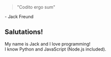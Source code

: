 > "Codito ergo sum"
>
\- Jack Freund
  
  
## Salutations!
My name is Jack and I love programming!  
I know Python and JavaScript (Node.js included).

<!-- I’m currently working on an online multiplayer game called Tankcraft. -->

